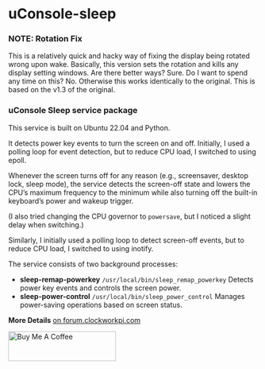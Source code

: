 # uConsole-sleep

### NOTE: Rotation Fix

This is a relatively quick and hacky way of fixing the display being rotated wrong upon wake. Basically, this version sets the rotation and kills any display setting windows. Are there better ways? Sure. Do I want to spend any time on this? No. Otherwise this works identically to the original. This is based on the v1.3 of the original.

### uConsole Sleep service package

This service is built on Ubuntu 22.04 and Python.

It detects power key events to turn the screen on and off. Initially, I used a polling loop for event detection, but to reduce CPU load, I switched to using epoll.

Whenever the screen turns off for any reason (e.g., screensaver, desktop lock, sleep mode), 
the service detects the screen-off state and lowers the CPU’s maximum frequency to the minimum while also turning off the built-in keyboard’s power and wakeup trigger.

(I also tried changing the CPU governor to `powersave`, but I noticed a slight delay when switching.)

Similarly, I initially used a polling loop to detect screen-off events, but to reduce CPU load, I switched to using inotify.

The service consists of two background processes:

* **sleep-remap-powerkey**
`/usr/local/bin/sleep_remap_powerkey`
Detects power key events and controls the screen power.
* **sleep-power-control**
`/usr/local/bin/sleep_power_control`
Manages power-saving operations based on screen status.

**More Details**
[on forum.clockworkpi.com](https://forum.clockworkpi.com/t/uconsole-sleep-v1-2/15612?u=paragonnov)


<a href="https://www.buymeacoffee.com/paragonnov" target="_blank"><img src="https://cdn.buymeacoffee.com/buttons/v2/default-red.png" alt="Buy Me A Coffee" style="height: 60px !important;width: 217px !important;" ></a>

